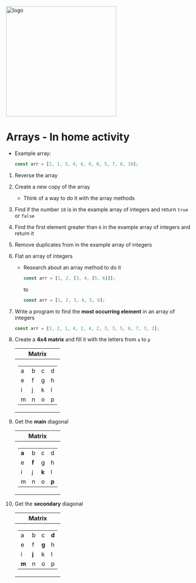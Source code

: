 <img src="https://webassets.telerikacademy.com/images/default-source/logos/telerik-academy.svg)" alt="logo" width="300px" style="margin-top: 20px;"/>

# Arrays - In home activity

- Example array: 

    ```js
    const arr = [2, 1, 3, 4, 6, 0, 0, 5, 7, 8, 10];
    ```

1. Reverse the array 
1. Create a new copy of the array 
    - Think of a way to do it with the array methods
1. Find if the number ```10``` is in the example array of integers and return ```true``` or ```false```
1. Find the first element greater than ```6``` in the example array of integers and return it
1. Remove duplicates from in the example array of integers
1. Flat an array of integers
    - Research about an array method to do it

      ```js
      const arr = [1, 2, [3, 4, [5, 6]]];
      ```

      to 

      ```js
      const arr = [1, 2, 3, 4, 5, 6];

      ```
       

1. Write a program to find the **most occurring element** in an array of integers

      ```js
      const arr = [1, 2, 1, 4, 2, 4, 2, 3, 3, 5, 6, 7, 3, 2];
      ```

1. Create a **4x4 matrix** and fill it with the letters from ```a``` to  ```p```


    | Matrix |
    |:------:|
    | <table><tbody><tr><td>a</td><td>b</td><td>c</td><td>d</td></tr><tr><td>e</td><td>f</td><td>g</td><td>h</td></tr><tr><td>i</td><td>j</td><td>k</td><td>l</td></tr><tr><td>m</td><td>n</td><td>o</td><td>p</td></tr></tbody></table> |

1. Get the **main** diagonal 

    | Matrix |
    |:------:|
    | <table><tbody><tr><td>**a**</td><td>b</td><td>c</td><td>d</td></tr><tr><td>e</td><td>**f**</td><td>g</td><td>h</td></tr><tr><td>i</td><td>j</td><td>**k**</td><td>l</td></tr><tr><td>m</td><td>n</td><td>o</td><td>**p**</td></tr></tbody></table> |

1. Get the **secondary** diagonal

    | Matrix |
    |:------:|
    | <table><tbody><tr><td>a</td><td>b</td><td>c</td><td>**d**</td></tr><tr><td>e</td><td>f</td><td>**g**</td><td>h</td></tr><tr><td>i</td><td>**j**</td><td>k</td><td>l</td></tr><tr><td>**m**</td><td>n</td><td>o</td><td>p</td></tr></tbody></table> |


